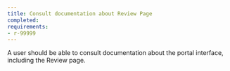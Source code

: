 ```yaml
---
title: Consult documentation about Review Page
completed:
requirements:
- r-99999
---
```


A user should be able to consult documentation about the portal interface, including the Review page.
